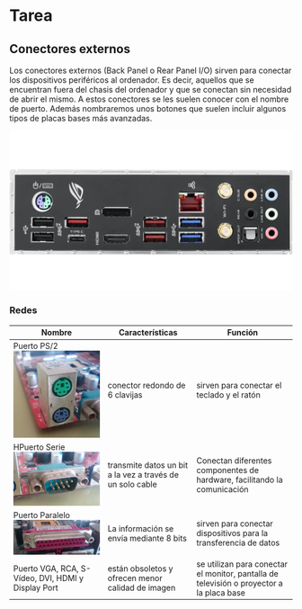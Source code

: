 # Tarea 
## Conectores externos
Los conectores externos (Back Panel o Rear Panel I/O) sirven para conectar los dispositivos periféricos al ordenador. Es decir, aquellos que se encuentran fuera del chasis del ordenador y que se conectan sin necesidad de abrir el mismo. A estos conectores se les suelen conocer con el nombre de puerto. Además nombraremos unos botones que suelen incluir algunos tipos de placas bases más avanzadas.

![Conectores externos](fotoo.png)
### Redes  

| Nombre | Características | Función | 
| ------ | ------ | ------ |
| Puerto PS/2 ![Puerto PS/2](puerto_ps2.jpg) | conector redondo de 6 clavijas | sirven para conectar el teclado y el ratón |
| HPuerto Serie ![HPuerto Serie](puerto_serie.jpg) | transmite datos un bit a la vez a través de un solo cable | Conectan diferentes componentes de hardware, facilitando la comunicación  |
| Puerto Paralelo ![HPuerto Serie](puerto_paralelo.jpg)| La información se envía mediante 8 bits | sirven para conectar dispositivos para la transferencia de datos |
| Puerto VGA, RCA, S-Vídeo, DVI, HDMI y Display Port | están obsoletos y ofrecen menor calidad de imagen | se utilizan para conectar el monitor, pantalla de televisión o proyector a la placa base |


